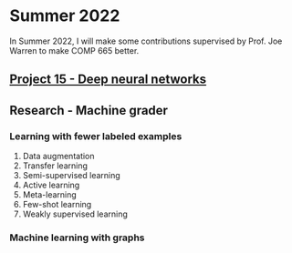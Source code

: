# Summer 2022

In Summer 2022, I will make some contributions supervised by Prof. Joe Warren to make COMP 665 better.  

## [Project 15 - Deep neural networks](https://github.com/yangzeyu8/Summer-2022/blob/main/Project%2015%20-%20Deep%20neural%20networks/README.md)

## Research - Machine grader

### Learning with fewer labeled examples

1) Data augmentation
2) Transfer learning
3) Semi-supervised learning
4) Active learning
5) Meta-learning
6) Few-shot learning
7) Weakly supervised learning

### Machine learning with graphs
